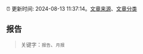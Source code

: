 :alarm_clock: 更新时间: 2024-08-13 11:37:14。[文章来源](/README.md)、[文章分类](/TAGS.md)

## 报告


> 关键字：`报告`、`月报`



